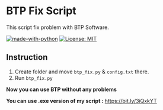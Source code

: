 # BTP Fix Script

This script fix problem with BTP Software.

[![made-with-python](https://img.shields.io/badge/Made%20with-Python-1f425f.svg)](https://www.python.org/)
[![License: MIT](https://img.shields.io/badge/License-MIT-yellow.svg)](https://opensource.org/licenses/MIT)

## Instruction

1. Create folder and move `btp_fix.py` & `config.txt` there.
2. Run `btp_fix.py`

**Now you can use BTP without any problems**

**You can use .exe version of my script :** https://bit.ly/3iQxkYT
